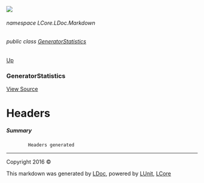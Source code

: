 ![](Content/LDoc-banner-small.png "")

###### namespace LCore.LDoc.Markdown

###### public class [GeneratorStatistics](docs/GeneratorStatistics.md)
[Up](docs/GeneratorStatistics.md)

### GeneratorStatistics
[View Source](Markdown/Statistics/GeneratorStatistics.cs)

# Headers

##### Summary

            Headers generated
            



---

Copyright 2016 &copy; [](../README.md) [](../TableOfContents.md)

This markdown was generated by [LDoc](https://github.com/CodeSingularity/LDoc), powered by [LUnit](https://github.com/CodeSingularity/LUnit), [LCore](https://github.com/CodeSingularity/LCore)
